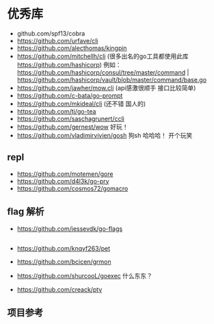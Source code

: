# 优秀库

- github.com/spf13/cobra
- https://github.com/urfave/cli
- https://github.com/alecthomas/kingpin
- https://github.com/mitchellh/cli (很多出名的go工具都使用此库 https://github.com/hashicorp)
  例如：https://github.com/hashicorp/consul/tree/master/command | https://github.com/hashicorp/vault/blob/master/command/base.go
- https://github.com/jawher/mow.cli (api感激很顺手 接口比较简单)
- https://github.com/c-bata/go-prompt
- https://github.com/mkideal/cli  (还不错 国人的)
- https://github.com/tj/go-tea  
- https://github.com/saschagrunert/ccli
- https://github.com/gernest/wow  好玩！
- https://github.com/vladimirvivien/gosh 狗sh 哈哈哈！ 开个玩笑  

## repl
- https://github.com/motemen/gore
- https://github.com/d4l3k/go-pry
- https://github.com/cosmos72/gomacro

## flag 解析
- https://github.com/jessevdk/go-flags

## 
- https://github.com/knqyf263/pet
- https://github.com/bcicen/grmon

- https://github.com/shurcooL/goexec 什么东东？
- https://github.com/creack/pty


##  项目参考

